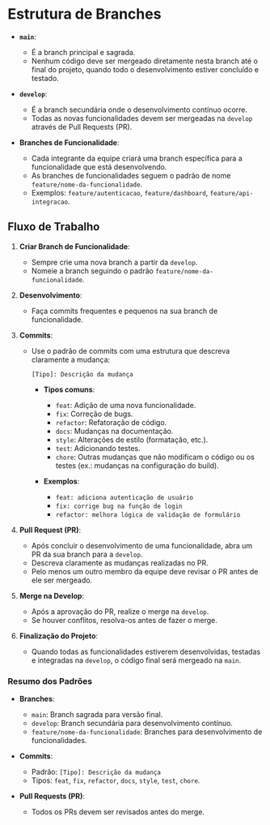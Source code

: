 # Estrutura de Branches

- **`main`**:
  - É a branch principal e sagrada.
  - Nenhum código deve ser mergeado diretamente nesta branch até o final do projeto, quando todo o desenvolvimento estiver concluído e testado.
  
- **`develop`**:
  - É a branch secundária onde o desenvolvimento contínuo ocorre.
  - Todas as novas funcionalidades devem ser mergeadas na `develop` através de Pull Requests (PR).

- **Branches de Funcionalidade**:
  - Cada integrante da equipe criará uma branch específica para a funcionalidade que está desenvolvendo.
  - As branches de funcionalidades seguem o padrão de nome `feature/nome-da-funcionalidade`.
  - Exemplos: `feature/autenticacao`, `feature/dashboard`, `feature/api-integracao`.

## Fluxo de Trabalho

1. **Criar Branch de Funcionalidade**:
   - Sempre crie uma nova branch a partir da `develop`.
   - Nomeie a branch seguindo o padrão `feature/nome-da-funcionalidade`.

2. **Desenvolvimento**:
   - Faça commits frequentes e pequenos na sua branch de funcionalidade.

3. **Commits**:
   - Use o padrão de commits com uma estrutura que descreva claramente a mudança:

     ```plaintext
     [Tipo]: Descrição da mudança
     ```

     - **Tipos comuns**:
       - `feat`: Adição de uma nova funcionalidade.
       - `fix`: Correção de bugs.
       - `refactor`: Refatoração de código.
       - `docs`: Mudanças na documentação.
       - `style`: Alterações de estilo (formatação, etc.).
       - `test`: Adicionando testes.
       - `chore`: Outras mudanças que não modificam o código ou os testes (ex.: mudanças na configuração do build).

     - **Exemplos**:
       - `feat: adiciona autenticação de usuário`
       - `fix: corrige bug na função de login`
       - `refactor: melhora lógica de validação de formulário`

4. **Pull Request (PR)**:
   - Após concluir o desenvolvimento de uma funcionalidade, abra um PR da sua branch para a `develop`.
   - Descreva claramente as mudanças realizadas no PR.
   - Pelo menos um outro membro da equipe deve revisar o PR antes de ele ser mergeado.

5. **Merge na Develop**:
   - Após a aprovação do PR, realize o merge na `develop`.
   - Se houver conflitos, resolva-os antes de fazer o merge.

6. **Finalização do Projeto**:
   - Quando todas as funcionalidades estiverem desenvolvidas, testadas e integradas na `develop`, o código final será mergeado na `main`.

### Resumo dos Padrões

- **Branches**:
  - `main`: Branch sagrada para versão final.
  - `develop`: Branch secundária para desenvolvimento contínuo.
  - `feature/nome-da-funcionalidade`: Branches para desenvolvimento de funcionalidades.

- **Commits**:
  - Padrão: `[Tipo]: Descrição da mudança`
  - Tipos: `feat`, `fix`, `refactor`, `docs`, `style`, `test`, `chore`.

- **Pull Requests (PR)**:
  - Todos os PRs devem ser revisados antes do merge.
